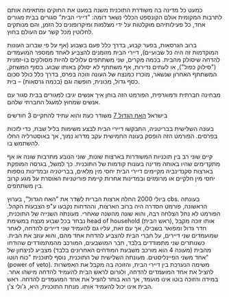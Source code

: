 כמעט כל מדינה בה משודרת התוכנית משנה במעט את החוקים ומתאימה אותם לתרבות המקומית אולם הקונספט הכללי נשאר דומה: "דיירי הבית" סגורים בבית מגורים אחד, כל פעילותיהם מוקלטות על ידי מצלמות ומיקרופונים כל הזמן, והם מנותקים לחלוטין מכל קשר עם העולם בחוץ.

ברוב הגרסאות, בפער קבוע, בדרך כלל פעם בשבוע (אף על פי שברוב העונות המוקדמות זה היה כל שבועיים), דיירי הבית מזומנים להצביע לאחד ממספר המועמדים להדחה שיסולק מהבית. בכמה מקרים, שני משתתפים עלולים להיות מסולקים בו-זמנית ("סילוק כפול"), או לעתים נדירות, אף משתתף לא יסולק באותו שבוע. בסוף המשחק, המשתתף האחרון שנשאר, מוכרז כמנצח של העונה וזוכה בפרס, בדרך כלל כולל סכום כסף גדול, מכונית, חופשה וגם (בכמה גרסאות) – בית.

מבחינה חברתית ודמוגרפית, הפורמט הזה בוחן איך אנשים יגיבו למגורים בבית סגור עם אנשים שמחוץ למעגל החברתי שלהם.

בישראל <a href="http://bigbrotherisrael.com/">האח הגדול 7</a> משודר כעת והוא עתיד להתקיים 3 חודשים

בעונה השלישית בבריטניה, התבקשו דיירי הבית לבצע משימות בליל שבת, כדי לזכות בפרסים. הפורמט הזה הופסק בעונה החמישית עקב מדרוג נמוך, אך באוסטרליה החלו להשתמש בו.

קיים שוני רב בין תוכניות המשודרות בארצות שונות, שוני הנובע מתרבות שונה או אף מתקדימים שהיו באותה מדינה בעונות קודמות של התוכנית. כך למשל, בגרסה המופקת בארצות סקנדינביה מקיימים דיירי הבית יחסי מין מלאים, בבריטניה ובמדינות נוספות יחסי מין חלקיים או מרומזים ובמדינות אחרות קיימת פוריטניות האוסרת על מגע קרוב בין משתתפים.

ביולי 2000 החלה ארצות הברית לשדר את "האח הגדול", בערוץ cbs. בעונתה הראשונה, פורמט הסדרה היה ברוב הארצות, וההדחות נקבעו ע"פ הצבעות הקהל. הפורמט לא נחל הצלחה רבה, והוא שונה מהשנה שאחרי. מעונתה השנייה של התוכנית, נבחר בכל שבוע מנצח במשימת head of household (ראש הבית), אותו זוכה מקבל חדר גדול ומפואר בשבילו, אך עם זאת, עליו גם להעמיד שני דיירים להדחה, לאחר שמועמדים שני דיירים, על חברי הבית להצביע להדחת אחד מהם, והוא עוזב את הבית. כשנותרים שני מתמודדים בלבד, חבר המושבעים, המורכב מהמתמודדים שהודחו מהבית (מעונה 4 הוא מורכב משבעת המודחים האחרונים בלבד) מצביע לניצחון של אחד משני הפיינליסטים. מעונתה השלישית של התוכנית, נוסף לתוכנית "כוח הוטו" (power of veto). משימה הנערכת בין דיירי הבית, והזוכה בה מקבל את האפשרות להציל את אחד המועמדים להדחה, ולגרום לראש הבית להעמיד להדחה מישהו אחר. במידה והזוכה בוטו אינו מועמד, אך הוא בוחר להציל את אחד המועמדים להדחה. ראש הבית אינו יכול להעמיד אותו. מנחת התוכנית, היא, ג'ולי צ'ן.


